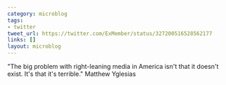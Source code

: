 ```yaml
---
category: microblog
tags:
- twitter
tweet_url: https://twitter.com/ExMember/status/327200516528562177
links: []
layout: microblog
---
```

"The big problem with right-leaning media in America isn't that it doesn't exist. It's that it's terrible." Matthew Yglesias
